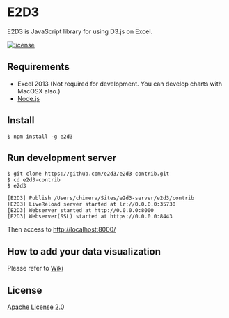 E2D3
====

E2D3 is JavaScript library for using D3.js on Excel.

[![license](https://img.shields.io/badge/license-Apache%202-blue.svg?style=flat)](LICENSE)


## Requirements

* Excel 2013 (Not required for development. You can develop charts with MacOSX also.)
* [Node.js](http://nodejs.org/)


## Install

```shell
$ npm install -g e2d3
```


## Run development server

```
$ git clone https://github.com/e2d3/e2d3-contrib.git
$ cd e2d3-contrib
$ e2d3

[E2D3] Publish /Users/chimera/Sites/e2d3-server/e2d3/contrib
[E2D3] LiveReload server started at lr://0.0.0.0:35730
[E2D3] Webserver started at http://0.0.0.0:8000
[E2D3] Webserver(SSL) started at https://0.0.0.0:8443
```

Then access to [http://localhost:8000/](http://localhost:8000/)


## How to add your data visualization

Please refer to [Wiki](https://github.com/e2d3/e2d3/wiki/Getting-Started)


## License
[Apache License 2.0](LICENSE)
